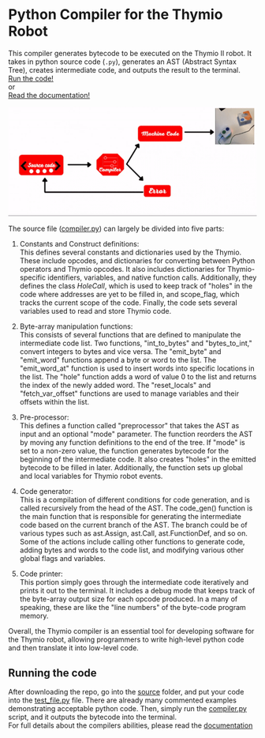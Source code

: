 # Python Compiler for the Thymio Robot

This compiler generates bytecode to be executed on the Thymio II robot. It takes in python source code (`.py`), generates an AST (Abstract Syntax Tree), creates intermediate code, and outputs the result to the terminal.<br>
[Run the code!](#running-the-code) <br>
or<br>
[Read the documentation!](documentation.pdf)

![thymio_compiler](./thymio_comp.gif)


The source file ([compiler.py](source/compiler.py)) can largely be divided into five parts:

1. Constants and Construct definitions:<br>
    This defines several constants and dictionaries used by the Thymio. These include opcodes, and dictionaries for converting between Python operators and Thymio opcodes. It also includes dictionaries for Thymio-specific identifiers, variables, and native function calls. Additionally, they defines the class *HoleCall*, which is used to keep track of "holes" in the code where addresses are yet to be filled in, and scope_flag, which tracks the current scope of the code. Finally, the code sets several variables used to read and store Thymio code.
2. Byte-array manipulation functions:<br>
   This consists of several functions that are defined to manipulate the intermediate code list. Two functions, "int_to_bytes" and "bytes_to_int," convert integers to bytes and vice versa. The "emit_byte" and "emit_word" functions append a byte or word to the list. The "emit_word_at" function is used to insert words into specific locations in the list. The "hole" function adds a word of value 0 to the list and returns the index of the newly added word. The "reset_locals" and "fetch_var_offset" functions are used to manage variables and their offsets within the list.
3. Pre-processor:<br>
    This defines a function called "preprocessor" that takes the AST as input and an optional "mode" parameter. The function reorders the AST by moving any function definitions to the end of the tree. If "mode" is set to a non-zero value, the function generates bytecode for the beginning of the intermediate code. It also creates "holes" in the emitted bytecode to be filled in later. Additionally, the function sets up global and local variables for Thymio robot events.
4. Code generator:<br>
   This is a compilation of different conditions for code generation, and is called recursively from the head of the AST. The code_gen() function is the main function that is responsible for generating the intermediate code based on the current branch of the AST. The branch could be of various types such as ast.Assign, ast.Call, ast.FunctionDef, and so on.<br>
    Some of the actions  include calling other functions to generate code, adding bytes and words to the code list, and modifying various other global flags and variables.

5. Code printer:<br>
   This portion simply goes through the intermediate code iteratively and prints it out to the terminal. It includes a debug mode that keeps track of the byte-array output size for each opcode produced. In a many of speaking, these are like the "line numbers" of the byte-code program memory.

Overall, the Thymio compiler is an essential tool for developing software for the Thymio robot, allowing programmers to write high-level python code and then translate it into low-level code.

## Running the code
After downloading the repo, go into the [source](/source/) folder, and put your code into the [test_file.py](source/test_file.py) file. There are already many commented examples demonstrating acceptable python code. Then, simply run the [compiler.py](source/compiler.py) script, and it outputs the bytecode into the terminal.<br>
For full details about the compilers abilities, please read the [documentation](documentation.pdf)